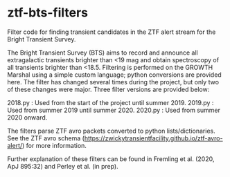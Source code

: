 # ztf-bts-filters

Filter code for finding transient candidates in the ZTF alert stream for the Bright Transient Survey.

The Bright Transient Survey (BTS) aims to record and announce all extragalactic transients brighter than <19 mag and obtain spectroscopy of all transients brighter than <18.5.  Filtering is performed on the GROWTH Marshal using a simple custom language; python conversions are provided here.  The filter has changed several times during the project, but only two of these changes were major.  Three filter versions are provided below:

2018.py : Used from the start of the project until summer 2019.
2019.py : Used from summer 2019 until summer 2020.
2020.py : Used from summer 2020 onward.

The filters parse ZTF avro packets converted to python lists/dictionaries.  See the ZTF avro schema (https://zwickytransientfacility.github.io/ztf-avro-alert/) for more information.

Further explanation of these filters can be found in Fremling et al. (2020, ApJ 895:32) and Perley et al. (in prep).
